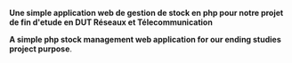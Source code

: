 **Une simple application web de gestion de stock en php pour notre projet de fin d'etude en DUT Réseaux et Télecommunication** 

**A simple php stock management web application for our ending studies project purpose**.

